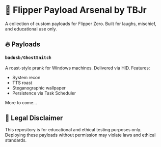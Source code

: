 # 🧠 Flipper Payload Arsenal by TBJr

A collection of custom payloads for Flipper Zero. Built for laughs, mischief, and educational use only.

## 🔥 Payloads

### `badusb/GhostSnitch`
A roast-style prank for Windows machines. Delivered via HID. Features:

- System recon
- TTS roast
- Steganographic wallpaper
- Persistence via Task Scheduler

More to come...

## 📜 Legal Disclaimer

This repository is for educational and ethical testing purposes only. Deploying these payloads without permission may violate laws and ethical standards.